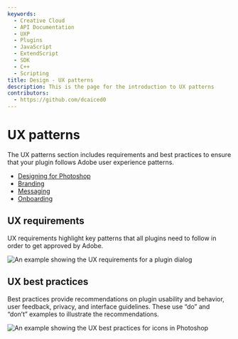 ```yaml
---
keywords:
  - Creative Cloud
  - API Documentation
  - UXP
  - Plugins
  - JavaScript
  - ExtendScript
  - SDK
  - C++
  - Scripting
title: Design - UX patterns
description: This is the page for the introduction to UX patterns
contributors:
  - https://github.com/dcaiced0
---
```


# UX patterns

The UX patterns section includes requirements and best practices to ensure that your plugin follows Adobe user experience patterns.

* [Designing for Photoshop](Designingforphotoshop/)
* [Branding](branding/)
* [Messaging](messaging/)
* [Onboarding](onboarding/)


## UX requirements

UX requirements highlight key patterns that all plugins need to follow in order to get approved by Adobe.

![An example showing the UX requirements for a plugin dialog](../ux-images/plugindialogspecs.png)

## UX best practices

Best practices provide recommendations on plugin usability and behavior, user feedback, privacy, and interface guidelines. 
These use “do” and “don’t” examples to illustrate the recommendations.

![An example showing the UX best practices for icons in Photoshop](../ux-images/psicondosdonts.png)

